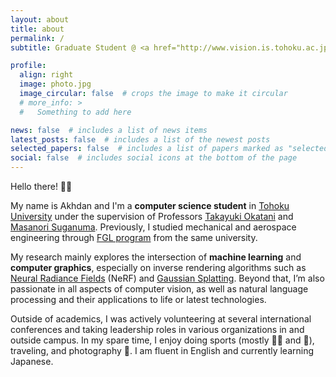 ```yaml
---
layout: about
title: about
permalink: /
subtitle: Graduate Student @ <a href="http://www.vision.is.tohoku.ac.jp/us/home/">Image Analysis Lab.</a>, Tohoku University

profile:
  align: right
  image: photo.jpg
  image_circular: false  # crops the image to make it circular
  # more_info: >
  #   Something to add here

news: false  # includes a list of news items
latest_posts: false  # includes a list of the newest posts
selected_papers: false  # includes a list of papers marked as "selected={true}"
social: false  # includes social icons at the bottom of the page
---
```


Hello there! 👋🏼

My name is Akhdan and I'm a **computer science student** in [Tohoku University](http://www.vision.is.tohoku.ac.jp/us/home/) under the supervision of Professors [Takayuki Okatani](https://scholar.google.com/citations?user=gn780jcAAAAJ&hl=en) and [Masanori Suganuma](https://sites.google.com/site/suganumamasanori/eng). Previously, I studied mechanical and aerospace engineering through [FGL program](https://www.insc.tohoku.ac.jp/english/degree/undergraduate-english/) from the same university.

My research mainly explores the intersection of **machine learning** and **computer graphics**, especially on inverse rendering algorithms such as [Neural Radiance Fields](https://www.matthewtancik.com/nerf) (NeRF) and [Gaussian Splatting](https://repo-sam.inria.fr/fungraph/3d-gaussian-splatting/). Beyond that, I’m also passionate in all aspects of computer vision, as well as natural language processing and their applications to life or latest technologies.

Outside of academics, I was actively volunteering at several international conferences and taking leadership roles in various organizations in and outside campus. In my spare time, I enjoy doing sports (mostly 🏃🏼 and 🏸), traveling, and photography 📸. I am fluent in English and currently learning Japanese.
